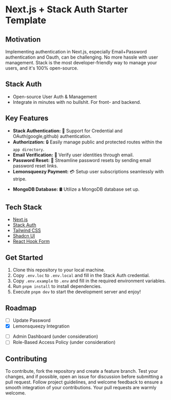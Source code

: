 # Next.js + Stack Auth Starter Template

## Motivation

Implementing authentication in Next.js, especially Email+Password authentication and Oauth, can be challenging. 
No more hassle with user management. Stack is the most developer-friendly way to manage your users, and it's 100% open-source.

## Stack Auth

- Open-source User Auth & Management
- Integrate in minutes with no bullshit. For front- and backend.

## Key Features

- **Stack Authentication:** 💼 Support for Credential and OAuth(google,github) authentication.
- **Authorization:** 🔒 Easily manage public and protected routes within the `app directory`.
- **Email Verification:** 📧 Verify user identities through email.
- **Password Reset:** 🔑 Streamline password resets by sending email password reset links.
- **Lemonsqueezy Payment:** 💳 Setup user subscriptions seamlessly with stripe.
<!-- - **Email template with react-email:** ✉️ Craft your email templates using React. -->
- **MongoDB Database:** 🛢️ Utilize a MongoDB database set up.
<!-- - **Database Migration:** 🚀 Included migration script to extend the database schema according to your project needs. -->

## Tech Stack

- [Next.js](https://nextjs.org)
- [Stack Auth](https://stack-auth.com/)
- [Tailwind CSS](https://tailwindcss.com)
- [Shadcn UI](https://ui.shadcn.com/)
- [React Hook Form](https://www.react-hook-form.com/)

## Get Started

1. Clone this repository to your local machine.
2. Copy `.env.loc` to `.env.local` and fill in the Stack Auth credential.
3. Copy `.env.example` to `.env` and fill in the required environment variables.
4. Run `pnpm install` to install dependencies.
8. Execute `pnpm dev` to start the development server and enjoy!

## Roadmap

- [ ] Update Password
- [x] Lemonsqueezy Integration
<!-- - [x] API Rate-Limiting see branch - [upstash-ratelimiting](https://github.com/iamtouha/next-lucia-auth/tree/upstash-ratelimiting) -->
- [ ] Admin Dashboard (under consideration)
- [ ] Role-Based Access Policy (under consideration)

## Contributing

To contribute, fork the repository and create a feature branch. Test your changes, and if possible, open an issue for discussion before submitting a pull request. Follow project guidelines, and welcome feedback to ensure a smooth integration of your contributions. Your pull requests are warmly welcome.